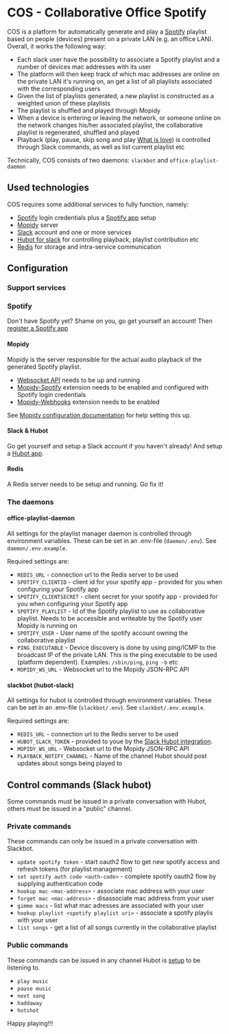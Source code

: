 # COS - Collaborative Office Spotify

COS is a platform for automatically generate and play a [Spotify](https://www.spotify.com/) playlist based on people (devices) present on a private LAN (e.g. an office LAN).
Overall, it works the following way:

* Each slack user have the possibility to associate a Spotify playlist and a number of devices mac addresses with its user
* The platform will then keep track of which mac addresses are online on the private LAN it's running on, an get a list of all playlists associated with the corresponding users
* Given the list of playlists generated, a new playlist is constructed as a weighted union of these playlists
* The playlist is shuffled and played through Mopidy
* When a device is entering or leaving the network, or someone online on the network changes his/her associated playlist, the collaborative playlist is regenerated, shuffled and played
* Playback (play, pause, skip song and play [What is love](https://open.spotify.com/track/2IHaGyfxNoFPLJnaEg4GTs)) is controlled through Slack commands, as well as list current playlist etc

Technically, COS consists of two daemons: `slackbot` and `office-playlist-daemon`

## Used technologies

COS requires some additional services to fully function, namely:

* [Spotify](https://www.spotify.com/) login credentials plus a [Spotify app](https://developer.spotify.com/my-applications/#!/) setup
* [Mopidy](https://www.mopidy.com/) server
* [Slack](https://slack.com/) account and one or more services
* [Hubot for slack](https://github.com/slackhq/hubot-slack) for controlling playback, playlist contribution etc
* [Redis](http://redis.io/) for storage and intra-service communication

## Configuration

### Support services

### Spotify

Don't have Spotify yet? Shame on you, go get yourself an account! Then [register a Spotify app](https://developer.spotify.com/my-applications/#!/)

#### Mopidy

Mopidy is the server responsible for the actual audio playback of the generated Spotify playlist.

* [Websocket API](https://docs.mopidy.com/en/latest/api/http/#websocket-api) needs to be up and running
* [Mopidy-Spotify](https://github.com/mopidy/mopidy-spotify) extension needs to be enabled and configured with Spotify login credentials
* [Mopidy-Webhooks](https://github.com/paddycarey/mopidy-webhooks) extension needs to be enabled

See [Mopidy configuration documentation](https://docs.mopidy.com/en/latest/config/) for help setting this up.

#### Slack & Hubot

Go get yourself and setup a Slack account if you haven't already! And setup a [Hubot app](https://slack.com/apps/A0F7XDU93-hubot).


#### Redis

A Redis server needs to be setup and running. Go fix it!

### The daemons

#### office-playlist-daemon

All settings for the playlist manager daemon is controlled through environment variables. These can be set in an .env-file (`daemon/.env`). See `daemon/.env.example`.

Required settings are:

* `REDIS_URL` - connection url to the Redis server to be used
* `SPOTIFY_CLIENTID` - client id for your spotify app - provided for you when configuring your Spotify app
* `SPOTIFY_CLIENTSECRET` - client secret for your spotify app - provided for you when configuring your Spotify app
* `SPOTIFY_PLAYLIST` - Id of the Spotify playlist to use as collaborative playlist. Needs to be accessible and writeable by the Spotify user Mopidy is running on
* `SPOTIFY_USER` - User name of the spotify account owning the collaborative playlist
* `PING_EXECUTABLE` - Device discovery is done by using ping/ICMP to the broadcast IP of the private LAN. This is the ping executable to be used (platform dependent). Examples: `/sbin/ping`, `ping -b` etc
* `MOPIDY_WS_URL` - Websocket url to the Mopidy JSON-RPC API

#### slackbot (hubot-slack)

All settings for hubot is controlled through environment variables. These can be set in an .env-file (`slackbot/.env`). See `slackbot/.env.example`.

Required settings are:

* `REDIS_URL` - connection url to the Redis server to be used
* `HUBOT_SLACK_TOKEN` - provided to youe by the [Slack Hubot integration](https://slack.com/apps/A0F7XDU93-hubot).
* `MOPIDY_WS_URL` - Websocket url to the Mopidy JSON-RPC API
* `PLAYBACK_NOTIFY_CHANNEL` - Name of the channel Hubot should post updates about songs being played to

## Control commands (Slack hubot)

Some commands must be issued in a private conversation with Hubot, others must be issued in a "public" channel.

### Private commands

These commands can only be issued in a private conversation with Slackbot.

* `update spotify token` - start oauth2 flow to get new spotify access and refresh tokens (for playlist management)
* `set spotify auth code <auth-code>` - complete spotify oauth2 flow by supplying authentication code
* `hookup mac <mac-address>` - associate mac address with your user
* `forget mac <mac-address>` - disassociate mac address from your user
* `gimme macs` - list what mac adresses are associated with your user
* `hookup playlist <spotify playlist uri>` - associate a spotify playlis with your user
* `list songs` - get a list of all songs currently in the collaborative playlist

### Public commands

These commands can be issued in any channel Hubot is [setup](https://slack.com/apps/A0F7XDU93-hubot) to be listening to.

* `play music`
* `pause music`
* `next song`
* `haddaway`
* `hotshot`


Happy playing!!!
